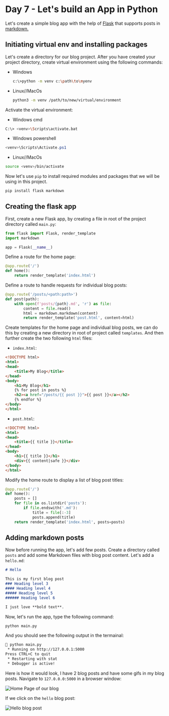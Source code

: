 # Day 7 - Let's build an App in Python

Let's create a simple blog app with the help of [Flask](https://flask.palletsprojects.com/en/2.2.x/) that supports posts in [markdown.](https://www.markdownguide.org/basic-syntax/)

## Initiating virtual env and installing packages

Let's create a directory for our blog project. After you have created your project directory, create virtual environment using the following commands:

- Windows

  ``` bash
  c:\>python -m venv c:\path\to\myenv
  ```

- Linux//MacOs

  ``` bash
  python3 -m venv /path/to/new/virtual/environment
  ```

Activate the virtual environment:
  
  - Windows cmd
  
  ``` bash
  C:\> <venv>\Scripts\activate.bat
  ```

  - Windows powershell
  
  ``` powershell
  <venv>\Scripts\Activate.ps1
  ```

  - Linux//MacOs
  
  ``` bash
  source <venv>/bin/activate
  ```

Now let's use `pip` to install required modules and packages that we will be using in this project.

``` bash
pip install flask markdown
```

## Creating the flask app

First, create a new Flask app, by creating a file in root of the project directory called `main.py`:

``` python
from flask import Flask, render_template
import markdown

app = Flask(__name__)
```

Define a route for the home page:

``` python
@app.route('/')
def home():
    return render_template('index.html')
```

Define a route to handle requests for individual blog posts:

``` python
@app.route('/posts/<path:path>')
def post(path):
    with open(f'posts/{path}.md', 'r') as file:
        content = file.read()
        html = markdown.markdown(content)
        return render_template('post.html', content=html)
```

Create templates for the home page and individual blog posts, we can do this by creating a new directory in root of project called `templates`. And then further create the two following `html` files:

- `index.html`:

``` html
<!DOCTYPE html>
<html>
<head>
    <title>My Blog</title>
</head>
<body>
    <h1>My Blog</h1>
    {% for post in posts %}
    <h2><a href="/posts/{{ post }}">{{ post }}</a></h2>
    {% endfor %}
</body>
</html>
```

- `post.html`:

``` html
<!DOCTYPE html>
<html>
<head>
    <title>{{ title }}</title>
</head>
<body>
    <h1>{{ title }}</h1>
    <div>{{ content|safe }}</div>
</body>
</html>
```

Modify the home route to display a list of blog post titles:

``` python
@app.route('/')
def home():
    posts = []
    for file in os.listdir('posts'):
        if file.endswith('.md'):
            title = file[:-3]
            posts.append(title)
    return render_template('index.html', posts=posts)
```

## Adding markdown posts

Now before running the app, let's add few posts.
Create a directory called `posts` and add some Markdown files with blog post content.
Let's add a `hello.md`:

``` markdown
# Hello

This is my first blog post
### Heading level 3
#### Heading level 4
##### Heading level 5
###### Heading level 6

I just love **bold text**.

```

Now, let's run the app, type the following command:

``` bash
python main.py
```

And you should see the following output in the termainal:

``` bash
 python main.py                                                                                                                * Serving Flask app 'main'                                                                                                     * Debug mode: on                                                                                                              WARNING: This is a development server. Do not use it in a production deployment. Use a production WSGI server instead.         
 * Running on http://127.0.0.1:5000
Press CTRL+C to quit
 * Restarting with stat
 * Debugger is active!
```

Here is how it would look, I have 2 blog posts and have some gifs in my blog posts. Navigate to `127.0.0.0:5000` in a browser window:

![Home Page of our blog](../images/day7-1.png)

If we click on the `hello` blog post:

![Hello blog post](../images/day7-2.png)
